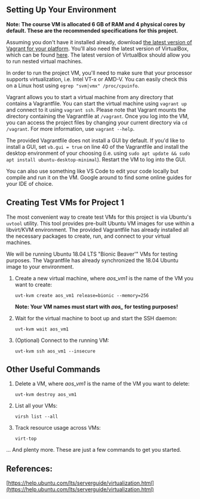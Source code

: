 ## Setting Up Your Environment
**Note: The course VM is allocated 6 GB of RAM and 4 physical cores by default. These are the recommended specifications for this project.** 

Assuming you don't have it installed already, download [the latest version of Vagrant for your platform](https://www.vagrantup.com/downloads). You'll also need the latest version of VirtualBox, which can be found [here](https://www.virtualbox.org/wiki/Downloads). The latest version of VirtualBox should allow you to run nested virtual machines.

In order to run the project VM, you'll need to make sure that your processor supports virtualization, i.e. Intel VT-x or AMD-V. You can easily check this on a Linux host using `egrep "svm|vmx" /proc/cpuinfo`.

Vagrant allows you to start a virtual machine from any directory that contains a Vagrantfile. You can start the virtual machine using `vagrant up` and connect to it using `vagrant ssh`. Please note that Vagrant mounts the directory containing the Vagrantfile at `/vagrant`. Once you log into the VM, you can access the project files by changing your current directory via `cd /vagrant`. For more information, use `vagrant --help`.

The provided Vagrantfile does not install a GUI by default. If you'd like to install a GUI, set `vb.gui = true` on line 40 of the Vagrantfile and install the desktop environment of your choosing (i.e. using `sudo apt update && sudo apt install ubuntu-desktop-minimal`). Restart the VM to log into the GUI.

You can also use something like VS Code to edit your code locally but compile and run it on the VM. Google around to find some online guides for your IDE of choice.

## Creating Test VMs for Project 1

The most convenient way to create test VMs for this project is via Ubuntu's `uvtool` utility. This tool provides pre-built Ubuntu VM images for use within a libvirt/KVM environment. The provided Vagrantfile has already installed all the necessary packages to create, run, and connect to your virtual machines.

We will be running Ubuntu 18.04 LTS "Bionic Beaver'" VMs for testing purposes. The Vagrantfile has already synchronized the 18.04 Ubuntu image to your environment.


 1. Create a new virtual machine, where *aos_vm1* is the name of the VM you want to create: 
    ``` shell
    uvt-kvm create aos_vm1 release=bionic --memory=256
    ```
    **Note: Your VM names must start with *aos_* for testing purposes!**
 
 2. Wait for the virtual machine to boot up and start the SSH daemon:
    ``` shell
    uvt-kvm wait aos_vm1
    ```

 3. (Optional) Connect to the running VM:
    ``` shell
    uvt-kvm ssh aos_vm1 --insecure
    ```
## Other Useful Commands

 1. Delete a VM, where *aos_vm1* is the name of the VM you want to delete: 

    ``` shell
    uvt-kvm destroy aos_vm1
    ```
 
 2. List all your VMs: 
 
    ``` shell
    virsh list --all
    ```
    
 3. Track resource usage across VMs: 
 
    ``` shell
    virt-top
    ```
 ... And plenty more. These are just a few commands to get you started.
 

## References:
[https://help.ubuntu.com/lts/serverguide/virtualization.html](https://help.ubuntu.com/lts/serverguide/virtualization.html)
